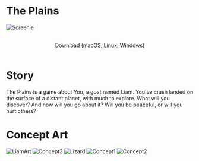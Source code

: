 # The Plains
![Screenie](https://github.com/draumaz/plains/blob/main/art/aaaa.png?raw=true "Screenshot")
<p align="center">
  <b></b><br>
  <a href="https://github.com/draumaz/plains/releases/tag/v0.23_02">Download (macOS, Linux, Windows)</a>
  <br><br>
  
# Story

The Plains is a game about You, a goat named Liam. You've crash landed on the surface of a distant planet, with much to explore. What will you discover? And how will you go about it? Will you be peaceful, or will you hurt others?

# Concept Art
![LiamArt](https://github.com/draumaz/plains/blob/main/art/liambody.png?raw=true "Goat Boy")
![Concept3](https://github.com/draumaz/plains/blob/main/art/concept3.jpg?raw=true "Concept 3")
![Lizard](https://github.com/draumaz/plains/blob/main/art/lizard.jpg?raw=true "Lizard")
![Concept1](https://github.com/draumaz/plains/blob/main/art/concept1.jpg?raw=true "Concept 1")
![Concept2](https://github.com/draumaz/plains/blob/main/art/concept2.jpg?raw=true "Concept 2")
